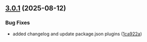 ## [3.0.1](https://github.com/BeEnAyA/test/compare/v3.0.0...v3.0.1) (2025-08-12)


### Bug Fixes

* added changelog and update package.json plugins ([1ca922a](https://github.com/BeEnAyA/test/commit/1ca922a8ac77976316b3b265abe0f71b4bacdeb1))
